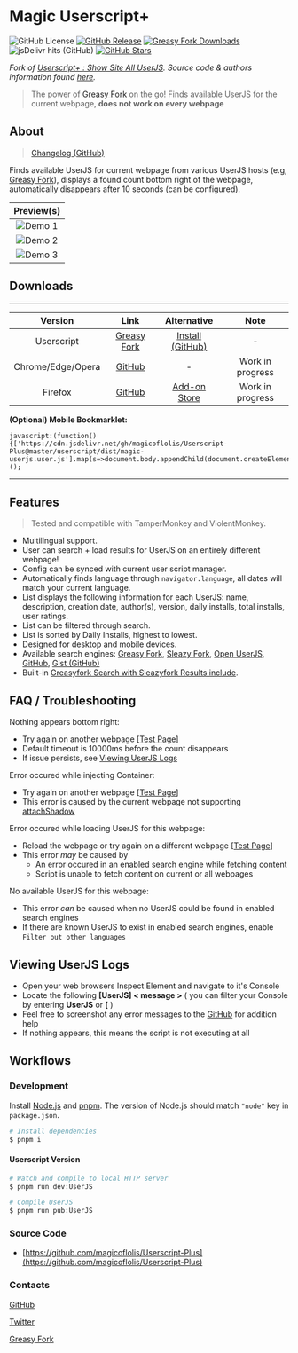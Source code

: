 # Magic Userscript+

![GitHub License](https://img.shields.io/github/license/magicoflolis/Userscript-Plus)
[![GitHub Release](https://img.shields.io/github/release/magicoflolis/Userscript-Plus)](https://github.com/magicoflolis/Userscript-Plus/releases/latest)
[![Greasy Fork Downloads](https://img.shields.io/greasyfork/dt/421603)](https://greasyfork.org/scripts/421603)
![jsDelivr hits (GitHub)](https://img.shields.io/jsdelivr/gh/hm/magicoflolis/Userscript-Plus)
[![GitHub Stars](https://img.shields.io/github/stars/magicoflolis/Userscript-Plus)](https://github.com/magicoflolis/Userscript-Plus/stargazers)

*Fork of [Userscript+ : Show Site All UserJS](https://github.com/jae-jae/Userscript-Plus#userscript). Source code & authors information found [here](https://github.com/jae-jae/Userscript-Plus).*

> The power of [Greasy Fork](https://greasyfork.org) on the go! Finds available UserJS for the current webpage, **does not work on every webpage**

## About

> [Changelog (GitHub)](https://github.com/magicoflolis/Userscript-Plus/releases)

Finds available UserJS for current webpage from various UserJS hosts (e.g, [Greasy Fork](https://greasyfork.org)), displays a found count bottom right of the webpage, automatically disappears after 10 seconds (can be configured).

| Preview(s) |
|:----------:|
|![Demo 1](https://raw.githubusercontent.com/magicoflolis/Userscript-Plus/master/assets/demo3.gif)|
|![Demo 2](https://raw.githubusercontent.com/magicoflolis/Userscript-Plus/master/assets/demo2.gif)|
|![Demo 3](https://raw.githubusercontent.com/magicoflolis/Userscript-Plus/master/assets/demo1.png)|

## Downloads

***

| Version | Link | Alternative | Note |
|:----------:|:----------:|:----------:|:----------:|
| Userscript | [Greasy Fork](https://greasyfork.org/scripts/421603) | [Install (GitHub)](https://github.com/magicoflolis/Userscript-Plus/releases/latest/download/magic-userjs.user.js) | - |
| Chrome/Edge/Opera | [GitHub](https://github.com/magicoflolis/Userscript-Plus/releases) | - | Work in progress |
| Firefox | [GitHub](https://github.com/magicoflolis/Userscript-Plus/releases) | [Add-on Store](https://addons.mozilla.org/firefox/addon/userscript-plus/) | Work in progress |

**(Optional) Mobile Bookmarklet:**

```JS
javascript:(function(){['https://cdn.jsdelivr.net/gh/magicoflolis/Userscript-Plus@master/userscript/dist/magic-userjs.user.js'].map(s=>document.body.appendChild(document.createElement('script')).src=s)})();
```

***

## Features

> Tested and compatible with TamperMonkey and ViolentMonkey.

* Multilingual support.
* User can search + load results for UserJS on an entirely different webpage!
* Config can be synced with current user script manager.
* Automatically finds language through ``navigator.language``, all dates will match your current language.
* List displays the following information for each UserJS: name, description, creation date, author(s), version, daily installs, total installs, user ratings.
* List can be filtered through search.
* List is sorted by Daily Installs, highest to lowest.
* Designed for desktop and mobile devices.
* Available search engines: [Greasy Fork](https://greasyfork.org), [Sleazy Fork](https://sleazyfork.org), [Open UserJS](https://openuserjs.org), [GitHub](https://github.com/search?l=JavaScript&o=desc&q="==UserScript=="), [Gist (GitHub)](https://gist.github.com/search?l=JavaScript&o=desc&q="==UserScript==")
* Built-in [Greasyfork Search with Sleazyfork Results include](https://greasyfork.org/scripts/23840).

## FAQ / Troubleshooting

Nothing appears bottom right:

* Try again on another webpage [[Test Page](https://google.com)]
* Default timeout is 10000ms before the count disappears
* If issue persists, see [Viewing UserJS Logs](#viewing-userjs-logs)

Error occured while injecting Container:

* Try again on another webpage [[Test Page](https://google.com)]
* This error is caused by the current webpage not supporting [attachShadow](https://developer.mozilla.org/en-US/docs/Web/API/Element/attachShadow)

Error occured while loading UserJS for this webpage:

* Reload the webpage or try again on a different webpage [[Test Page](https://google.com)]
* This error *may* be caused by
  * An error occured in an enabled search engine while fetching content
  * Script is unable to fetch content on current or all webpages

No available UserJS for this webpage:

* This error *can* be caused when no UserJS could be found in enabled search engines
* If there are known UserJS to exist in enabled search engines, enable `Filter out other languages`

## Viewing UserJS Logs

* Open your web browsers Inspect Element and navigate to it's Console
* Locate the following **[UserJS] < message >** ( you can filter your Console by entering **UserJS** or **[** )
* Feel free to screenshot any error messages to the [GitHub](https://github.com/magicoflolis/Userscript-Plus/issues) for addition help
* If nothing appears, this means the script is not executing at all

## Workflows

### Development

Install [Node.js](https://nodejs.org/) and [pnpm](https://pnpm.io/).
The version of Node.js should match `"node"` key in `package.json`.

``` sh
# Install dependencies
$ pnpm i
```

#### Userscript Version

``` sh
# Watch and compile to local HTTP server
$ pnpm run dev:UserJS

# Compile UserJS
$ pnpm run pub:UserJS
```

### Source Code

* [https://github.com/magicoflolis/Userscript-Plus](https://github.com/magicoflolis/Userscript-Plus)

### Contacts

[GitHub](https://github.com/magicoflolis)

[Twitter](https://twitter.com/for_lollipops)

[Greasy Fork](https://greasyfork.org/users/166061)
